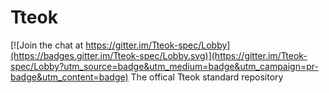 # Tteok

[![Join the chat at https://gitter.im/Tteok-spec/Lobby](https://badges.gitter.im/Tteok-spec/Lobby.svg)](https://gitter.im/Tteok-spec/Lobby?utm_source=badge&utm_medium=badge&utm_campaign=pr-badge&utm_content=badge)
The offical Tteok standard repository
